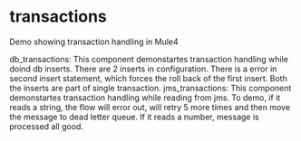 # transactions
Demo showing transaction handling in Mule4

db_transactions: This component demonstartes transaction handling while doind db inserts. There are 2 inserts in configuration. There is a error in second insert statement, which forces the roll back of the first insert. Both the inserts are part of single transaction.
jms_transactions: This component demonstartes transaction handling while reading from jms. To demo, if it reads a string, the flow will error out, will retry 5 more times and then move the message to dead letter queue. If it reads a number, message is processed all good. 
